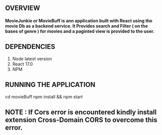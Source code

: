 ## OVERVIEW

#### MovieJunkie or MovieBuff is ann application built with React using the movie Db as a backend service. It Provides search and Filter ( on the bases of genre ) for movies and a paginted view is provided to the user.


## DEPENDENCIES 

1. Node latest version
2. React 17.0
3. NPM

## RUNNING THE APPLICATION

cd movieBuff
npm install && npm start

## NOTE : If Cors error is encountered kindly install extension Cross-Domain CORS to overcome this error.
